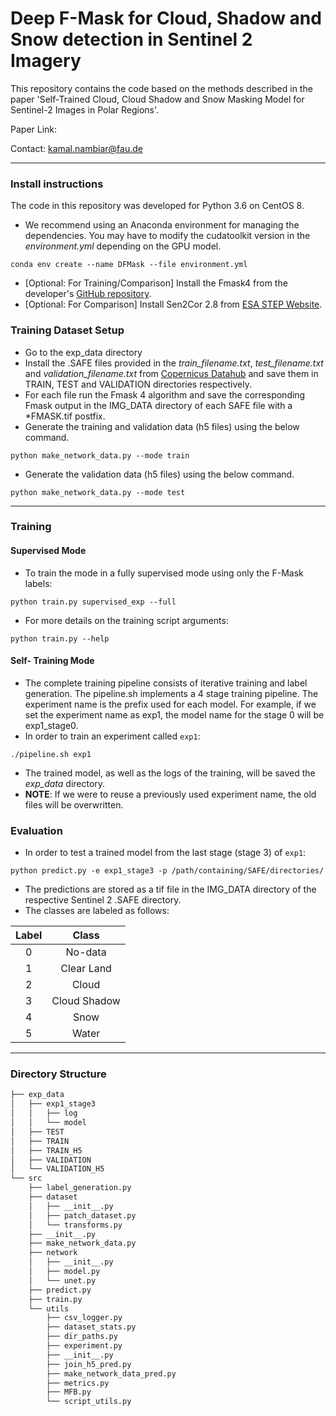 # Deep F-Mask for Cloud, Shadow and Snow detection in Sentinel 2 Imagery
This repository contains the code based on the methods described in the paper 'Self-Trained Cloud, Cloud Shadow and Snow Masking Model
for Sentinel-2 Images in Polar Regions'.

Paper Link: 

Contact: kamal.nambiar@fau.de

---
### Install instructions

The code in this repository was developed for Python 3.6 on CentOS 8. 

- We recommend using an Anaconda environment for managing the dependencies.
You may have to modify the cudatoolkit version in the *environment.yml* depending on the
  GPU model.
```console 
conda env create --name DFMask --file environment.yml
``` 
- [Optional: For Training/Comparison] Install the Fmask4 from the developer's [GitHub repository]( https://github.com/GERSL/Fmask).
- [Optional: For Comparison] Install Sen2Cor 2.8 from [ESA STEP Website](http://step.esa.int/main/snap-supported-plugins/sen2cor/sen2cor_v2-8/).

### Training Dataset Setup
- Go to the exp_data directory
- Install the .SAFE files provided in the *train_filename.txt*, *test_filename.txt* 
  and *validation_filename.txt*  from [Copernicus Datahub](https://scihub.copernicus.eu/dhus/#/home)
and save them in TRAIN, TEST and VALIDATION directories respectively. 
- For each file run the Fmask 4 algorithm and save the corresponding Fmask output in 
  the IMG_DATA directory of each SAFE file with a *FMASK.tif postfix.
- Generate the training and validation data (h5 files) using the below command. 
```console
python make_network_data.py --mode train

```

- Generate the validation data (h5 files) using the below command.
```console
python make_network_data.py --mode test
```


---
### Training
#### Supervised Mode
- To train the mode in a fully supervised mode using only the F-Mask labels:
```console
python train.py supervised_exp --full
```
- For more details on the training script arguments:
```console
python train.py --help
```
#### Self- Training Mode
- The complete training pipeline 
  consists of iterative training and label generation. The pipeline.sh implements a 4 stage training pipeline.
  The experiment name is the prefix used for each model. For example, 
  if we set the experiment name as exp1, the model name for the stage 0 will be 
  exp1_stage0.
- In order to train an experiment called `exp1`:

```console
./pipeline.sh exp1
```
- The trained model, as well as the logs of the training, will be saved the
*exp_data* directory.
- **NOTE**: If we were to reuse a previously used experiment name, the old files will be 
overwritten.
### Evaluation
- In order to test a trained model from the last stage (stage 3) of `exp1`: 
```console
python predict.py -e exp1_stage3 -p /path/containing/SAFE/directories/
```
- The predictions are stored as a tif file 
  in the IMG_DATA directory of the respective Sentinel 2 .SAFE directory.
- The classes are labeled as follows:

| Label | Class |
|:---:|:---:|
| 0 | No-data |
| 1 | Clear Land |
| 2 | Cloud |
| 3 | Cloud Shadow |
| 4 | Snow |
| 5 | Water |
---

### Directory Structure
```bash
├── exp_data
│   ├── exp1_stage3
│   │   ├── log
│   │   └── model
│   ├── TEST
│   ├── TRAIN
│   ├── TRAIN_H5
│   ├── VALIDATION
│   └── VALIDATION_H5
└── src
    ├── label_generation.py
    ├── dataset
    │   ├── __init__.py
    │   ├── patch_dataset.py
    │   └── transforms.py
    ├── __init__.py
    ├── make_network_data.py
    ├── network
    │   ├── __init__.py
    │   ├── model.py
    │   └── unet.py
    ├── predict.py
    ├── train.py
    └── utils
        ├── csv_logger.py
        ├── dataset_stats.py
        ├── dir_paths.py
        ├── experiment.py
        ├── __init__.py
        ├── join_h5_pred.py
        ├── make_network_data_pred.py
        ├── metrics.py
        ├── MFB.py
        └── script_utils.py
```

